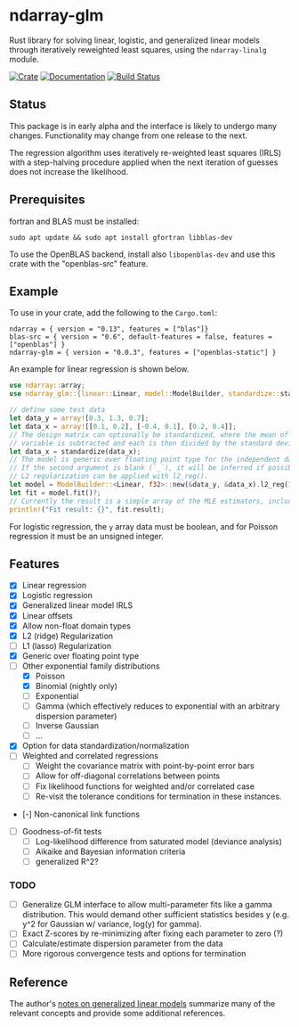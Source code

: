 # ndarray-glm

Rust library for solving linear, logistic, and generalized linear models through
iteratively reweighted least squares, using the `ndarray-linalg` module.

[![Crate](https://img.shields.io/crates/v/ndarray-glm.svg)](https://crates.io/crates/ndarray-glm)
[![Documentation](https://docs.rs/ndarray-glm/badge.svg)](https://docs.rs/ndarray-glm)
[![Build Status](https://travis-ci.org/felix-clark/ndarray-glm.png?branch=master)](https://travis-ci.org/felix-clark/ndarray-glm)

## Status

This package is in early alpha and the interface is likely to undergo many
changes. Functionality may change from one release to the next.

The regression algorithm uses iteratively re-weighted least squares (IRLS) with
a step-halving procedure applied when the next iteration of guesses does not
increase the likelihood.

## Prerequisites

fortran and BLAS must be installed:
```
sudo apt update && sudo apt install gfortran libblas-dev
```

To use the OpenBLAS backend, install also `libopenblas-dev` and use this crate with the "openblas-src" feature.

## Example

To use in your crate, add the following to the `Cargo.toml`:

```
ndarray = { version = "0.13", features = ["blas"]}
blas-src = { version = "0.6", default-features = false, features = ["openblas"] }
ndarray-glm = { version = "0.0.3", features = ["openblas-static"] }
```

An example for linear regression is shown below.

``` rust
use ndarray::array;
use ndarray_glm::{linear::Linear, model::ModelBuilder, standardize::standardize};

// define some test data
let data_y = array![0.3, 1.3, 0.7];
let data_x = array![[0.1, 0.2], [-0.4, 0.1], [0.2, 0.4]];
// The design matrix can optionally be standardized, where the mean of each independent
// variable is subtracted and each is then divided by the standard deviation of that variable.
let data_x = standardize(data_x);
// The model is generic over floating point type for the independent data variables.
// If the second argument is blank (`_`), it will be inferred if possible.
// L2 regularization can be applied with l2_reg().
let model = ModelBuilder::<Linear, f32>::new(&data_y, &data_x).l2_reg(1e-5).build()?;
let fit = model.fit()?;
// Currently the result is a simple array of the MLE estimators, including the intercept term.
println!("Fit result: {}", fit.result);
```

For logistic regression, the `y` array data must be boolean, and for Poisson
regression it must be an unsigned integer.

## Features

- [X] Linear regression
- [X] Logistic regression
- [X] Generalized linear model IRLS
- [X] Linear offsets
- [X] Allow non-float domain types
- [X] L2 (ridge) Regularization
- [ ] L1 (lasso) Regularization
- [X] Generic over floating point type
- [ ] Other exponential family distributions
  - [X] Poisson
  - [X] Binomial (nightly only)
  - [ ] Exponential
  - [ ] Gamma (which effectively reduces to exponential with an arbitrary
        dispersion parameter)
  - [ ] Inverse Gaussian
  - [ ] ...
- [X] Option for data standardization/normalization
- [ ] Weighted and correlated regressions
  - [ ] Weight the covariance matrix with point-by-point error bars
  - [ ] Allow for off-diagonal correlations between points
  - [ ] Fix likelihood functions for weighted and/or correlated case
  - [ ] Re-visit the tolerance conditions for termination in these instances.
- [-] Non-canonical link functions
- [ ] Goodness-of-fit tests
  - [ ] Log-likelihood difference from saturated model (deviance analysis)
  - [ ] Aikaike and Bayesian information criteria
  - [ ] generalized R^2?

### TODO

- [ ] Generalize GLM interface to allow multi-parameter fits like a gamma
      distribution. This would demand other sufficient statistics besides y
      (e.g. y^2 for Gaussian w/ variance, log(y) for gamma).
- [ ] Exact Z-scores by re-minimizing after fixing each parameter to zero (?)
- [ ] Calculate/estimate dispersion parameter from the data
- [ ] More rigorous convergence tests and options for termination

## Reference

The author's [notes on generalized linear
models](https://felix-clark.github.io/glm-math) summarize many of the relevant
concepts and provide some additional references.
